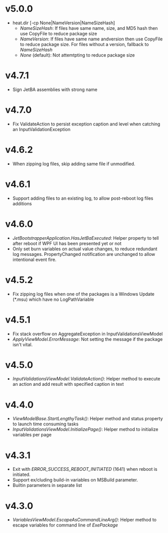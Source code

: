 # v5.0.0

- heat.dir \[-cp None|NameVersion|NameSizeHash\]
  - _NameSizeHash_: If files have same name, size, and MD5 hash then use CopyFile to reduce package size
  - _NameVersion_: If files have same name andversion then use CopyFile to reduce package size. For files without a version, fallback to _NameSizeHash_
  - _None_ (default): Not attemtpting to reduce package size

# v4.7.1

- Sign JetBA assemblies with strong name

# v4.7.0

- Fix ValidateAction to persist exception caption and level when catching an InputValidationException

# v4.6.2

- When zipping log files, skip adding same file if unmodified.

# v4.6.1

- Support adding files to an existing log, to allow post-reboot log files additions

# v4.6.0

- _JetBootstrapperApplication.HasJetBaExecuted_: Helper property to tell after reboot if WPF UI has been presented yet or not
- Only set burn variables on actual value changes, to reduce redundant log messages. PropertyChanged notification are unchanged to allow intentional event fire.

# v4.5.2

- Fix zipping log files when one of the packages is a Windows Update (*.msu) which have no LogPathVariable

# v4.5.1

- Fix stack overflow on AggregateException in InputValidationsViewModel
- _ApplyViewModel.ErrorMessage_: Not setting the message if the package isn't vital.

# v4.5.0

- _InputValidationsViewModel.ValidateAction()_: Helper method to execute an action and add result with specified caption in text

# v4.4.0

- _ViewModelBase.StartLengthyTask()_: Helper method and status property to launch time consuming tasks
- _InputValidationsViewModel.InitializePage()_: Helper method to initialize variables per page

# v4.3.1

- Exit with _ERROR_SUCCESS_REBOOT_INITIATED_ (1641) when reboot is initiated.
- Support ex/cluding build-in variables on MSBuild parameter.
- Builtin parameters in separate list

# v4.3.0

- _VariablesViewModel.EscapeAsCommandLineArg()_: Helper method to escape variables for command line of _ExePackage_
